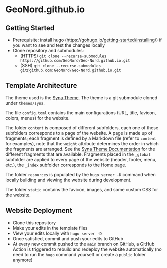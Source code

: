 # GeoNord.github.io

## Getting Started

- Prerequisite: install hugo (https://gohugo.io/getting-started/installing/) if
  you want to see and test the changes locally
- Clone repository and submodules:
  - (HTTPS) `git clone --recurse-submodules
    https://github.com/GeoNord/Geo-Nord.github.io.git`
  - (SSH) `git clone --recurse-submodules
    git@github.com:GeoNord/Geo-Nord.github.io.git`

## Template Architecture

The theme used is the [Syna Theme](https://syna.okkur.org/docs). The theme is a
git submodule cloned under `themes/syna`.

The file `config.toml` contains the main configurations (URL, title, favicon,
colors, menus) for the website.

The folder `content` is composed of different subfolders, each one of these
subfolders corresponds to a page of the website. A page is made up of fragments;
each fragment is defined by a Markdown file (refer to `content` for examples),
note that the `weight` attribute determines the order in which the fragments are
arranged. See the [Syna Theme
Documentation](https://about.okkur.org/syna/fragments/) for the different
fragments that are available. Fragments placed in the `_global` subfolder are
applied to every page of the website (header, footer, menu, etc.), the `_index`
subfolder corresponds to the Home page.

The folder `resources` is populated by the `hugo server -D` command when locally
building and viewing the website during development.

The folder `static` contains the favicon, images, and some custom CSS for the
website.


## Website Deployment

* Clone this repository
* Make your edits in the template files
* View your edits locally with `hugo server -D`
* Once satisfied, commit and push your edits to GitHub
* At every new commit pushed to the `main` branch on GitHub, a GitHub Action is
  triggered to rebuild and redeploy the website automatically (no need to run
  the `hugo` command yourself or create a `public` folder anymore)
